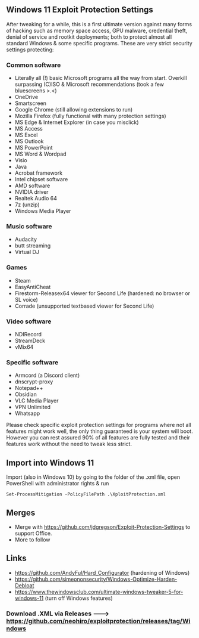 ## Windows 11 Exploit Protection Settings

After tweaking for a while, this is a first ultimate version against many forms of hacking such as memory space access, GPU malware, credential theft, denial of service and rootkit deployments; both to protect almost all standard Windows & some specific programs. These are very strict security settings protecting:

### Common software

- Literally all (!) basic Microsoft programs all the way from start. Overkill surpassing (C)ISO & Microsoft recommendations
(took a few bluescreens >.<)
- OneDrive
- Smartscreen
- Google Chrome (still allowing extensions to run)
- Mozilla Firefox (fully functional with many protection settings)
- MS Edge & Internet Explorer (in case you misclick)
- MS Access
- MS Excel
- MS Outlook
- MS PowerPoint
- MS Word & Wordpad
- Visio
- Java
- Acrobat framework
- Intel chipset software
- AMD software
- NVIDIA driver
- Realtek Audio 64
- 7z (unzip)
- Windows Media Player

### Music software

- Audacity
- butt streaming
- Virtual DJ

### Games

- Steam
- EasyAntiCheat
- Firestorm-Releasex64 viewer for Second Life (hardened: no browser or SL voice)
- Corrade (unsupported textbased viewer for Second Life)

### Video software

- NDIRecord
- StreamDeck
- vMix64

### Specific software

- Armcord (a Discord client)
- dnscrypt-proxy
- Notepad++
- Obsidian
- VLC Media Player
- VPN Unlimited
- Whatsapp


Please check specific exploit protection settings for programs where not all features might work well, the only thing guaranteed is your system will boot. 
However you can rest assured 90% of all features are fully tested and their features work without the need to tweak less strict.



## Import into Windows 11
Import (also in Windows 10) by going to the folder of the .xml file, open PowerShell with administrator rights & run

`Set-ProcessMitigation -PolicyFilePath .\XploitProtection.xml`



## Merges

- Merge with https://github.com/jdgregson/Exploit-Protection-Settings to support Office.
- More to follow

## Links

  - https://github.com/AndyFul/Hard_Configurator (hardening of Windows)
  - https://github.com/simeononsecurity/Windows-Optimize-Harden-Debloat
  - https://www.thewindowsclub.com/ultimate-windows-tweaker-5-for-windows-11 (turn off Windows features)

### Download .XML via Releases ---> https://github.com/neohiro/exploitprotection/releases/tag/Windows
